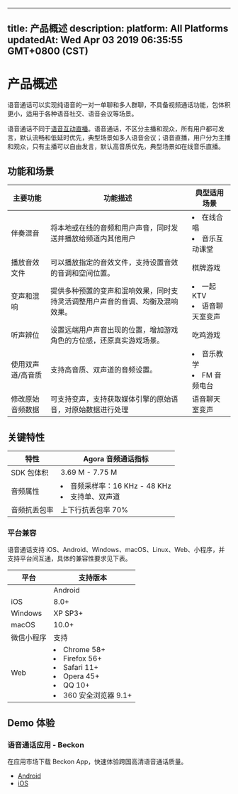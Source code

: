 
---
title: 产品概述
description: 
platform: All Platforms
updatedAt: Wed Apr 03 2019 06:35:55 GMT+0800 (CST)
---
# 产品概述
语音通话可以实现纯语音的一对一单聊和多人群聊，不具备视频通话功能，包体积更小，适用于各种语音社交、语音会议等场景。

语音通话不同于[语音互动直播](https://docs.agora.io/cn/Interactive%20Broadcast/product_live?platform=All%20Platforms)。语音通话，不区分主播和观众，所有用户都可发言，默认流畅和低延时优先，典型场景如多人语音会议；语音直播，用户分为主播和观众，只有主播可以自由发言，默认高音质优先，典型场景如在线音乐直播。

## 功能和场景

| 主要功能          | 功能描述                                                     | 典型适用场景         |
| ----------------- | ------------------------------------------------------------ | -------------------- |
| 伴奏混音          | 将本地或在线的音频和用户声音，同时发送并播放给频道内其他用户 | <li>在线合唱<li>音乐互动课堂 |
| 播放音效文件      | 可以播放指定的音效文件，支持设置音效的音调和空间位置。       | 棋牌游戏             |
| 变声和混响        | 提供多种预置的变声和混响效果，同时支持灵活调整用户声音的音调、均衡及混响效果。 | <li>一起 KTV<li>语音聊天室变声 |
| 听声辨位          | 设置远端用户声音出现的位置，增加游戏角色的方位感，还原真实游戏场景。 | 吃鸡游戏                       |
| 使用双声道/高音质 | 支持高音质、双声道的音频设置。                               | <li>音乐教学<li>FM 音频电台   |
| 修改原始音频数据  | 可支持变声，支持获取媒体引擎的原始语音，对原始数据进行处理   | 语音聊天室变声       |

## 关键特性

| 特性         | Agora 音频通话指标                                           |
| ------------ | ------------------------------------------------------------ |
| SDK 包体积   | 3.69 M - 7.75 M                                              |
| 音频属性     | <li>音频采样率：16 KHz - 48 KHz <li>支持单、双声道           |
| 音频抗丢包率 | 上下行抗丢包率 70%                                           |

### 平台兼容

语音通话支持 iOS、Android、Windows、macOS、Linux、Web、小程序，并支持平台间互通，具体的兼容性要求见下表。

| 平台       | 支持版本                                                     |
| ---------- | ------------------------------------------------------------ |
	| Android    | <p>4.1+</p><p>Android SDK 支持如下架构：</p><ul><li>ARMv7<li>ARM64<li>X86                                                         |
| iOS        | 8.0+                                                         |
| Windows    | XP SP3+                                                      |
| macOS      | 10.0+                                                        |
| 微信小程序 | 支持                                                         |
| Web        | <li>Chrome 58+ <li>Firefox 56+ <li>Safari 11+ <li>Opera 45+ <li>QQ 10+ <li>360 安全浏览器 9.1+ |

## Demo 体验

### 语音通话应用 - Beckon

在应用市场下载 Beckon App，快速体验跨国高清语音通话质量。

- [Android](http://dl3.beckon.cc/android/beckon/beckon-release-352.apk)
- [iOS](https://itunes.apple.com/cn/app/id927792759)
